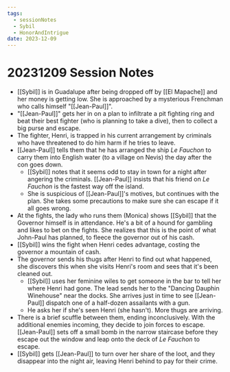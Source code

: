 ```yaml
---
tags:
  - sessionNotes
  - Sybil
  - HonorAndIntrigue
date: 2023-12-09
---
```

# 20231209 Session Notes

- [[Sybil]] is in Guadalupe after being dropped off by [[El Mapache]] and her money is getting low.  She is approached by a mysterious Frenchman who calls himself "[[Jean-Paul]]".
- "[[Jean-Paul]]" gets her in on a plan to infiltrate a pit fighting ring and beat their best fighter (who is planning to take a dive), then to collect a big purse and escape.
- The fighter, Henri, is trapped in his current arrangement by criminals who have threatened to do him harm if he tries to leave.
- [[Jean-Paul]] tells them that he has arranged the ship *Le Fauchon* to carry them into English water (to a village on Nevis) the day after the con goes down.
	- [[Sybil]] notes that it seems odd to stay in town for a night after angering the criminals.  [[Jean-Paul]] insists that his friend on *Le Fauchon* is the fastest way off the island.
	- She is suspicious of [[Jean-Paul]]'s motives, but continues with the plan.  She takes some precautions to make sure she can escape if it all goes wrong.
- At the fights, the lady who runs them (Monica) shows [[Sybil]] that the Governor himself is in attendance.  He's a bit of a hound for gambling and likes to bet on the fights.  She realizes that this is the point of what John-Paul has planned, to fleece the governor out of his cash.
- [[Sybil]] wins the fight when Henri cedes advantage, costing the governor a mountain of cash.
- The governor sends his thugs after Henri to find out what happened, she discovers this when she visits Henri's room and sees that it's been cleaned out.
	- [[Sybil]] uses her feminine wiles to get someone in the bar to tell her where Henri had gone.  The lead sends her to the "Dancing Dauphin Winehouse" near the docks.  She arrives just in time to see [[Jean-Paul]] dispatch one of a half-dozen assailants with a gun.
	- He asks her if she's seen Henri (she hasn't).  More thugs are arriving.
- There is a brief scuffle between them, ending inconclusively.  With the additional enemies incoming, they decide to join forces to escape.  [[Jean-Paul]] sets off a small bomb in the narrow staircase before they escape out the window and leap onto the deck of *Le Fauchon* to escape.
- [[Sybil]] gets [[Jean-Paul]] to turn over her share of the loot, and they disappear into the night air, leaving Henri behind to pay for their crime.
